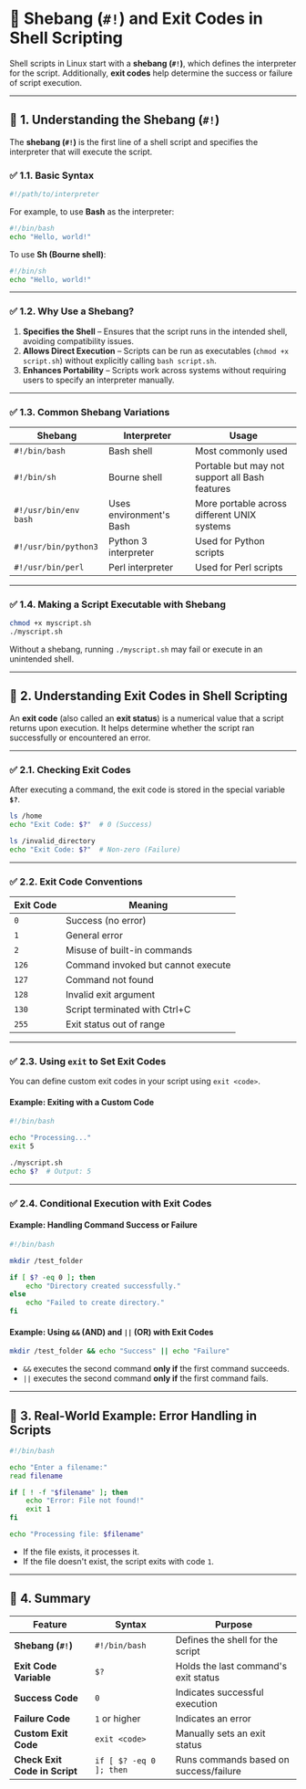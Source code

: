 # 🐧 **Shebang (`#!`) and Exit Codes in Shell Scripting**

Shell scripts in Linux start with a **shebang (`#!`)**, which defines the interpreter for the script. Additionally, **exit codes** help determine the success or failure of script execution.

---

## 🔹 **1. Understanding the Shebang (`#!`)**

The **shebang (`#!`)** is the first line of a shell script and specifies the interpreter that will execute the script.

### ✅ **1.1. Basic Syntax**

```bash
#!/path/to/interpreter
```

For example, to use **Bash** as the interpreter:

```bash
#!/bin/bash
echo "Hello, world!"
```

To use **Sh (Bourne shell)**:

```bash
#!/bin/sh
echo "Hello, world!"
```

---

### ✅ **1.2. Why Use a Shebang?**

1. **Specifies the Shell** – Ensures that the script runs in the intended shell, avoiding compatibility issues.
2. **Allows Direct Execution** – Scripts can be run as executables (`chmod +x script.sh`) without explicitly calling `bash script.sh`.
3. **Enhances Portability** – Scripts work across systems without requiring users to specify an interpreter manually.

---

### ✅ **1.3. Common Shebang Variations**

| Shebang               | Interpreter             | Usage                                          |
| --------------------- | ----------------------- | ---------------------------------------------- |
| `#!/bin/bash`         | Bash shell              | Most commonly used                             |
| `#!/bin/sh`           | Bourne shell            | Portable but may not support all Bash features |
| `#!/usr/bin/env bash` | Uses environment's Bash | More portable across different UNIX systems    |
| `#!/usr/bin/python3`  | Python 3 interpreter    | Used for Python scripts                        |
| `#!/usr/bin/perl`     | Perl interpreter        | Used for Perl scripts                          |

---

### ✅ **1.4. Making a Script Executable with Shebang**

```bash
chmod +x myscript.sh
./myscript.sh
```

Without a shebang, running `./myscript.sh` may fail or execute in an unintended shell.

---

## 🔹 **2. Understanding Exit Codes in Shell Scripting**

An **exit code** (also called an **exit status**) is a numerical value that a script returns upon execution. It helps determine whether the script ran successfully or encountered an error.

---

### ✅ **2.1. Checking Exit Codes**

After executing a command, the exit code is stored in the special variable **`$?`**.

```bash
ls /home
echo "Exit Code: $?"  # 0 (Success)
```

```bash
ls /invalid_directory
echo "Exit Code: $?"  # Non-zero (Failure)
```

---

### ✅ **2.2. Exit Code Conventions**

| Exit Code | Meaning                            |
| --------- | ---------------------------------- |
| `0`       | Success (no error)                 |
| `1`       | General error                      |
| `2`       | Misuse of built-in commands        |
| `126`     | Command invoked but cannot execute |
| `127`     | Command not found                  |
| `128`     | Invalid exit argument              |
| `130`     | Script terminated with Ctrl+C      |
| `255`     | Exit status out of range           |

---

### ✅ **2.3. Using `exit` to Set Exit Codes**

You can define custom exit codes in your script using `exit <code>`.

#### **Example: Exiting with a Custom Code**

```bash
#!/bin/bash

echo "Processing..."
exit 5
```

```bash
./myscript.sh
echo $?  # Output: 5
```

---

### ✅ **2.4. Conditional Execution with Exit Codes**

#### **Example: Handling Command Success or Failure**

```bash
#!/bin/bash

mkdir /test_folder

if [ $? -eq 0 ]; then
    echo "Directory created successfully."
else
    echo "Failed to create directory."
fi
```

#### **Example: Using `&&` (AND) and `||` (OR) with Exit Codes**

```bash
mkdir /test_folder && echo "Success" || echo "Failure"
```

- `&&` executes the second command **only if** the first command succeeds.
- `||` executes the second command **only if** the first command fails.

---

## 🔹 **3. Real-World Example: Error Handling in Scripts**

```bash
#!/bin/bash

echo "Enter a filename:"
read filename

if [ ! -f "$filename" ]; then
    echo "Error: File not found!"
    exit 1
fi

echo "Processing file: $filename"
```

- If the file exists, it processes it.
- If the file doesn't exist, the script exits with code `1`.

---

## 🎯 **4. Summary**

| Feature                       | Syntax                  | Purpose                                |
| ----------------------------- | ----------------------- | -------------------------------------- |
| **Shebang (`#!`)**            | `#!/bin/bash`           | Defines the shell for the script       |
| **Exit Code Variable**        | `$?`                    | Holds the last command's exit status   |
| **Success Code**              | `0`                     | Indicates successful execution         |
| **Failure Code**              | `1` or higher           | Indicates an error                     |
| **Custom Exit Code**          | `exit <code>`           | Manually sets an exit status           |
| **Check Exit Code in Script** | `if [ $? -eq 0 ]; then` | Runs commands based on success/failure |
